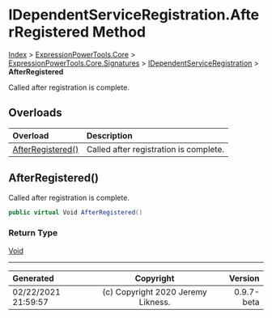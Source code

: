 ﻿# IDependentServiceRegistration.AfterRegistered Method

[Index](../index.md) > [ExpressionPowerTools.Core](ExpressionPowerTools.Core.a.md) > [ExpressionPowerTools.Core.Signatures](ExpressionPowerTools.Core.Signatures.n.md) > [IDependentServiceRegistration](ExpressionPowerTools.Core.Signatures.IDependentServiceRegistration.i.md) > **AfterRegistered**

Called after registration is complete.

## Overloads

| Overload | Description |
| :-- | :-- |
| [AfterRegistered()](#afterregistered) | Called after registration is complete. |
## AfterRegistered()

Called after registration is complete.

```csharp
public virtual Void AfterRegistered()
```

### Return Type

 [Void](https://docs.microsoft.com/dotnet/api/system.void) 



---

| Generated | Copyright | Version |
| :-- | :-: | --: |
| 02/22/2021 21:59:57 | (c) Copyright 2020 Jeremy Likness. | 0.9.7-beta |
